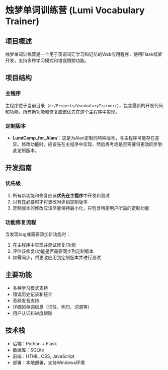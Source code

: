 # 烛梦单词训练营 (Lumi Vocabulary Trainer)

## 项目概述

烛梦单词训练营是一个用于英语词汇学习和记忆的Web应用程序，使用Flask框架开发，支持多种学习模式和错误跟踪功能。

## 项目结构

### 主程序

主程序位于当前目录（`d:/Projects/VocabularyTrainer/`），包含最新的开发代码和功能。所有新功能和修复应该优先在这个主程序中实现。

### 定制版本

- **LumiCamp_for_Alan/**：这是为Alan定制的特殊版本，与主程序可能存在差异。修改功能时，应该先在主程序中实现，然后再考虑是否需要将更改同步到此定制版本。

## 开发指南

### 优先级

1. 所有新功能和修复应该**优先在主程序**中开发和测试
2. 只有在必要时才将更改同步到定制版本
3. 定制版本的修改应该尽量保持最小化，只包含特定用户所需的定制功能

### 功能修复流程

当发现bug或需要添加新功能时：

1. 在主程序中实现并测试修复/功能
2. 评估该修复/功能是否需要同步到定制版本
3. 如需同步，将更改应用到定制版本并进行测试

## 主要功能

- 多种学习模式支持
- 错误历史记录和统计
- 音频发音支持
- 详细的单词信息（词性、例句、词源等）
- 用户认证和进度跟踪

## 技术栈

- 后端：Python + Flask
- 数据库：SQLite
- 前端：HTML, CSS, JavaScript
- 部署：本地部署，支持Windows环境